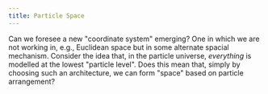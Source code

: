 ```yaml
---
title: Particle Space
---
```

Can we foresee a new "coordinate system" emerging? One in which we are not working in, e.g., Euclidean space but in some alternate spacial mechanism. Consider the idea that, in the particle universe, *everything* is modelled at the lowest "particle level". Does this mean that, simply by choosing such an architecture, we can form "space" based on particle arrangement?
